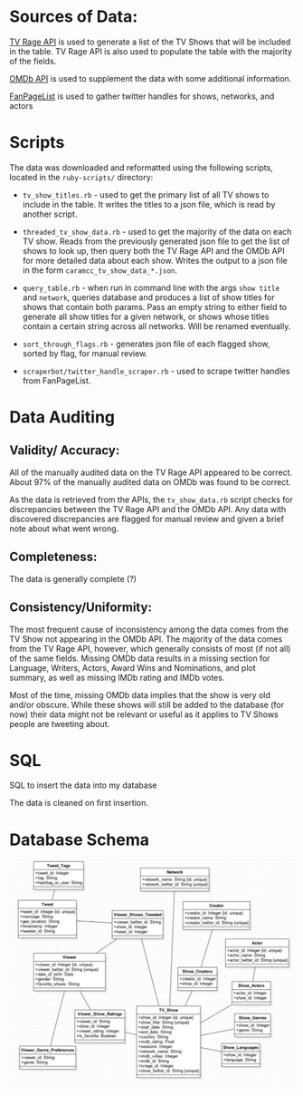 # Sources of Data:

[TV Rage API](http://services.tvrage.com/info.php?page=main) is used to generate a list of the TV Shows that will be included in the table.
TV Rage API is also used to populate the table with the majority of the fields.

[OMDb API](http://www.omdbapi.com/) is used to supplement the data with some additional information.

[FanPageList](http://fanpagelist.com/) is used to gather twitter handles for shows, networks, and actors

# Scripts

The data was downloaded and reformatted using the following scripts, located in the `ruby-scripts/` directory:

- `tv_show_titles.rb` - used to get the primary list of all TV shows to include in the table. It writes the titles to a json file, which is read by another script.

- `threaded_tv_show_data.rb` - used to get the majority of the data on each TV show. Reads from the previously generated json file to get the list of shows to look up, then query both the TV Rage API and the OMDb API for more detailed data about each show. Writes the output to a json file in the form `caramcc_tv_show_data_*.json`.

- `query_table.rb` - when run in command line with the args `show title` and `network`, queries database and produces a list of show titles for shows that contain both params. Pass an empty string to either field to generate all show titles for a given network, or shows whose titles contain a certain string across all networks. Will be renamed eventually.

- `sort_through_flags.rb` - generates json file of each flagged show, sorted by flag, for manual review.

- `scraperbot/twitter_handle_scraper.rb` - used to scrape twitter handles from FanPageList.



# Data Auditing

## Validity/ Accuracy:

All of the manually audited data on the TV Rage API appeared to be correct. About 97% of the manually audited data on OMDb was found to be correct.

As the data is retrieved from the APIs, the `tv_show_data.rb` script checks for discrepancies between the TV Rage API and the OMDb API. Any data with discovered discrepancies are flagged for manual review and given a brief note about what went wrong.


## Completeness:

The data is generally complete (?)

## Consistency/Uniformity:

The most frequent cause of inconsistency among the data comes from the TV Show not appearing in the OMDb API. The majority of the data comes from the TV Rage API, however, which generally consists of most (if not all) of the same fields. Missing OMDb data results in a missing section for Language, Writers, Actors, Award Wins and Nominations, and plot summary, as well as missing IMDb rating and IMDb votes.

Most of the time, missing OMDb data implies that the show is very old and/or obscure. While these shows will still be added to the database (for now) their data might not be relevant or useful as it applies to TV Shows people are tweeting about.



# SQL

SQL to insert the data into my database

The data is cleaned on first insertion.



# Database Schema

![](uml-mar-31.png)
